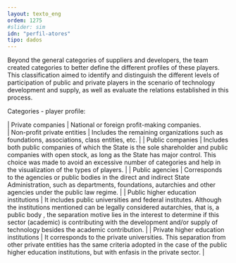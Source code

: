 ```yaml
---
layout: texto_eng
ordem: 1275
#slider: sim
idn: "perfil-atores"
tipo: dados
---
```


Beyond the general categories of suppliers and developers, the team created categories to better define the different profiles of these players. This classification aimed to identify and distinguish the different levels of participation of public and private players in the scenario of technology development and supply, as well as evaluate the relations established in this process.

Categories - player profile:


| Private companies                        | National or foreign profit-making companies.                                                                                                                                  
| Non-profit private entities   | Includes the remaining organizations such as foundations, associations, class entities, etc.                                                                                                                                                                                                                                                                                                                                                                                                                               |
| Public companies                        | Includes both public companies of which the State is the sole shareholder and public companies with open stock, as long as the State has major control. This choice was made to avoid an excessive number of categories and help in the visualization of the types of players.                                                                                                                                                                     |
| Public agencies                            | Corresponds to the agencies or public bodies in the direct and indirect State Administration, such as departments, foundations, autarchies and other agencies under the public law regime.                                                                                                                                                                                                                                                                                                                              |
| Public higher education institutions | It includes public universities and federal institutes. Although the institutions mentioned can be legally considered autarchies, that is, a public body , the separation motive lies in the interest to determine if this sector (academic) is contributing with the development and/or supply of technology besides the academic contribution. |
| Private higher education institutions | It corresponds to the private universities. This separation from other private entities has the same criteria adopted in the case of the public higher education institutions, but with enfasis in the private sector.                                                                                                                                                                                                                                                                |
